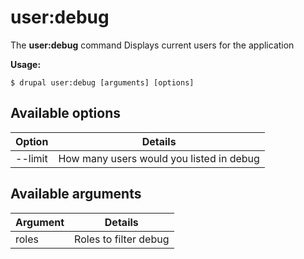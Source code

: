 # user:debug
The **user:debug** command Displays current users for the application

**Usage:**
```
$ drupal user:debug [arguments] [options] 
```

## Available options
Option | Details
-------|-------------
--limit | How many users would you listed in debug

## Available arguments
Argument | Details
---------|-------------
roles | Roles to filter debug
